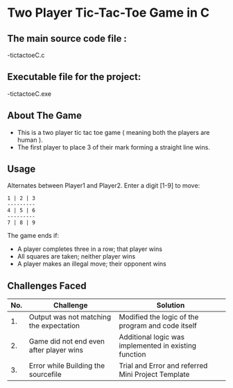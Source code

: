 # Two Player Tic-Tac-Toe Game in C

## The main source code file :
-tictactoeC.c 

## Executable file for the project:
-tictactoeC.exe

## About The Game
 - This is a two player tic tac toe game ( meaning both the players are human ).
 - The first player to place 3 of their mark forming a straight line wins.

## Usage
Alternates between Player1 and Player2. Enter a digit [1-9] to move:

    1 | 2 | 3
    ---------
    4 | 5 | 6
    ---------
    7 | 8 | 9
    
 The game ends if:
- A player completes three in a row; that player wins
- All squares are taken; neither player wins
- A player makes an illegal move; their opponent wins
   

## Challenges Faced 
| No. | Challenge | Solution
|-----|-----------|--------
|1. | Output was not matching the expectation | Modified the logic of the program and code itself 
|2. | Game did not end even after player wins | Additional logic was implemented in existing function |
|3. | Error while Building the sourcefile | Trial and Error and referred Mini Project Template
